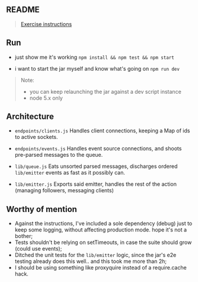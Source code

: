 
##  README

> [Exercise instructions](./provided/instructions.md)


## Run

* just show me it's working
`npm install && npm test && npm start`

* i want to start the jar myself and know what's going on
`npm run dev`

> Note:
> * you can keep relaunching the jar against a dev script instance
> * node 5.x only


## Architecture

* `endpoints/clients.js`
Handles client connections, keeping a Map of ids to active sockets.

* `endpoints/events.js`
Handles event source connections, and shoots pre-parsed messages to the queue.

* `lib/queue.js`
Eats unsorted parsed messages, discharges ordered `lib/emitter` events as fast as it possibly can.

* `lib/emitter.js`
Exports said emitter, handles the rest of the action (managing followers, messaging clients)


## Worthy of mention
  * Against the instructions, I've included a sole dependency (debug) just to keep some logging, without affecting production mode. hope it's not a bother;
  * Tests shouldn't be relying on setTimeouts, in case the suite should grow (could use events);
  * Ditched the unit tests for the `lib/emitter` logic, since the jar's e2e testing already does this well.. and this took me more than 2h;
  * I should be using something like proxyquire instead of a require.cache hack.
